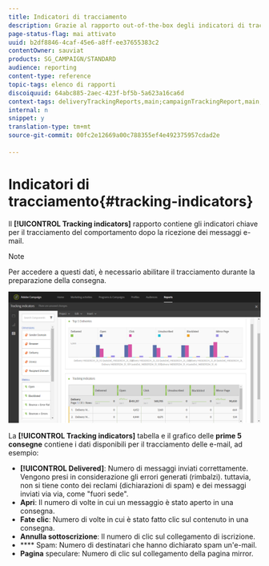 ```yaml
---
title: Indicatori di tracciamento
description: Grazie al rapporto out-of-the-box degli indicatori di tracciamento, scopri il comportamento dei clienti che ricevono i messaggi e-mail.
page-status-flag: mai attivato
uuid: b2df8846-4caf-45e6-a8ff-ee37655383c2
contentOwner: sauviat
products: SG_CAMPAIGN/STANDARD
audience: reporting
content-type: reference
topic-tags: elenco di rapporti
discoiquuid: 64abc885-2aec-423f-bf5b-5a623a16ca6d
context-tags: deliveryTrackingReports,main;campaignTrackingReport,main;programTrackingReport,main
internal: n
snippet: y
translation-type: tm+mt
source-git-commit: 00fc2e12669a00c788355ef4e492375957cdad2e

---
```



# Indicatori di tracciamento{#tracking-indicators}

Il **[!UICONTROL Tracking indicators]** rapporto contiene gli indicatori chiave per il tracciamento del comportamento dopo la ricezione dei messaggi e-mail.

>[!NOTE]
>
>Per accedere a questi dati, è necessario abilitare il tracciamento durante la preparazione della consegna.

![](assets/delivery_reports_2.png)

La **[!UICONTROL Tracking indicators]** tabella e il grafico delle **prime 5 consegne** contiene i dati disponibili per il tracciamento delle e-mail, ad esempio:

* **[!UICONTROL Delivered]**: Numero di messaggi inviati correttamente. Vengono presi in considerazione gli errori generati (rimbalzi). tuttavia, non si tiene conto dei reclami (dichiarazioni di spam) e dei messaggi inviati via via, come "fuori sede".
* **Apri**: Il numero di volte in cui un messaggio è stato aperto in una consegna.
* **Fate clic**: Numero di volte in cui è stato fatto clic sul contenuto in una consegna.
* **Annulla sottoscrizione**: Il numero di clic sul collegamento di iscrizione.
* **** Spam: Numero di destinatari che hanno dichiarato spam un'e-mail.
* **Pagina** speculare: Numero di clic sul collegamento della pagina mirror.

